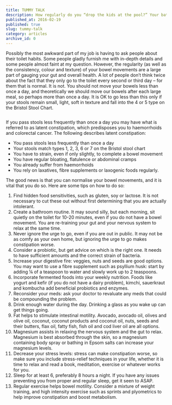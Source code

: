 ```yaml
---
title: TUMMY TALK
description: How regularly do you “drop the kids at the pool?” Your bathroom habits are an awkward topic that you may want to avoid discussing, but it is one that is vital to your health. Going less than once a day is abnormal and significantly increases your chance of problems such as colorectal cancer. Grab whatever you are reading this on and settle down on the lavvy to find out how you can improve this part of your life.
published_at: 2016-02-19
published: true
slug: tummy-talk
category: articles
archive_id: 0
---
```


<div><p>Possibly the most awkward part of my job is having to ask people about their toilet habits. Some people gladly furnish me with in-depth details and some people almost faint at my question. However, the regularity (as well as the consistency, colour and texture) of your bowel movements are a large part of gauging your gut and overall health. A lot of people don&rsquo;t think twice about the fact that they only go to the toilet every second or third day &ndash; for them that is normal. It is not. You should not move your bowels less than once a day, and theoretically we should move our bowels after each large meal, so perhaps more than once a day. It is OK to go less than this only if your stools remain small, light, soft in texture and fall into the 4 or 5 type on the Bristol Stool Chart. &nbsp;&nbsp;</p>
<p><img src="/assets/media/8/conversions/web.jpg" alt="" /></p>
<p>If you pass stools less frequently than once a day you may have what is referred to as latent constipation, which predisposes you to haemorrhoids and colorectal cancer. The following describes latent constipation:</p>
<ul>
<li>You pass stools less frequently than once a day</li>
<li>Your stools match types 1, 2, 3, 6 or 7 on the Bristol stool chart</li>
<li>You have to strain, even if only slightly, to complete a bowel movement</li>
<li>You have regular bloating, flatulence or abdominal cramps</li>
<li>You already suffer from haemorrhoids</li>
<li>You rely on laxatives, fibre supplements or laxogenic foods regularly.</li>
</ul>
<p>The good news is that you can normalise your bowel movements, and it is vital that you do so. Here are some tips on how to do so:</p>
<ol>
<li>Find hidden food sensitivities, such as gluten, soy or lactose. It is not necessary to cut these out without first determining that you are actually intolerant.</li>
<li>Create a bathroom routine. It may sound silly, but each morning, sit quietly on the toilet for 10-20 minutes, even if you do not have a bowel movement. You are re-training your gut and your nervous system to relax at the same time.</li>
<li>Never ignore the urge to go, even if you are out in public. It may not be as comfy as your own home, but ignoring the urge to go makes constipation worse.</li>
<li>Consider a probiotic, but get advice on which is the right one. It needs to have sufficient amounts and the correct strain of bacteria.&nbsp;</li>
<li>Increase your digestive fire: veggies, nuts and seeds are good options. You may want to use a fibre supplement such as psyllium husk: start by adding &frac14; of a teaspoon to water and slowly work up to 2 teaspoons.</li>
<li>Incorporate fermented foods into your weekly nutrition. Foods like yogurt and kefir (if you do not have a dairy problem), kimchi, sauerkraut and kombucha add beneficial probiotics and enzymes.</li>
<li>Reconsider your meds: ask your doctor to revaluate any meds that could be compounding the problem.</li>
<li>Drink enough water during the day. Drinking a glass as you wake up can get things going.</li>
<li>Fat helps to stimulate intestinal motility. Avocado, avocado oil, olives and olive oil, coconut, coconut products and coconut oil, nuts, seeds and their butters, flax oil, fatty fish, fish oil and cod liver oil are all options.</li>
<li>Magnesium assists in relaxing the nervous system and the gut to relax. Magnesium is best absorbed through the skin, so a magnesium containing&nbsp;body spray or&nbsp;bathing in Epsom salts can increase your magnesium levels.</li>
<li>Decrease your stress levels: stress can make constipation worse, so make sure you include stress-relief techniques in your life, whether it is time to relax and read a book, meditation, exercise or whatever works for you.</li>
<li>Sleep for at least 6, preferably 8 hours a night. If you have any issues preventing you from proper and regular sleep, get it seen to ASAP.</li>
<li>Regular exercise helps bowel motility. Consider a mixture of weight training, and high intensity exercise such as sprints and plyometrics to help improve constipation and boost metabolism.</li>
</ol>
<p>&nbsp;</p></div>
